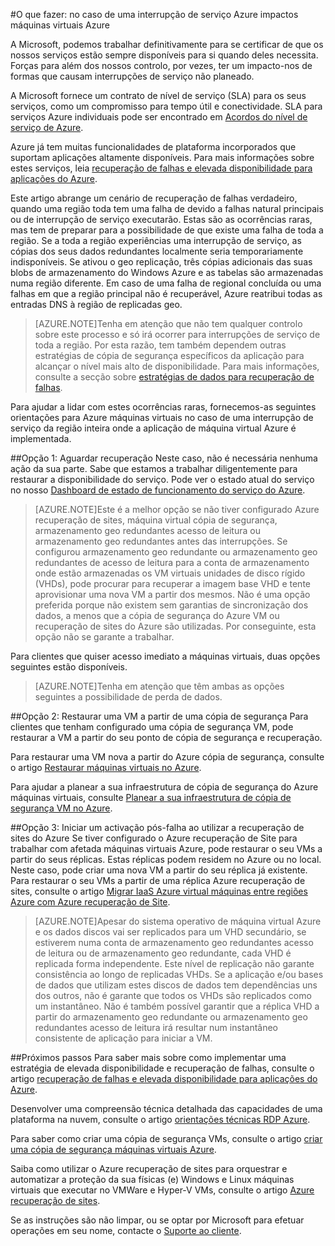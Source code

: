 <properties
    pageTitle="O que fazer: no caso de uma interrupção de serviço Azure impactos Azure máquinas virtuais | Microsoft Azure"
    description="Saiba o que fazer: no caso de uma interrupção de serviço Azure impactos máquinas virtuais Azure."
    services="virtual-machines"
    documentationCenter=""
    authors="kmouss"
    manager="timlt"
    editor=""/>

<tags
    ms.service="virtual-machines"
    ms.workload="virtual-machines"
    ms.tgt_pltfrm="na"
    ms.devlang="na"
    ms.topic="article"
    ms.date="05/16/2016"
    ms.author="kmouss;aglick"/>

#<a name="what-to-do-in-the-event-that-an-azure-service-disruption-impacts-azure-virtual-machines"></a>O que fazer: no caso de uma interrupção de serviço Azure impactos máquinas virtuais Azure

A Microsoft, podemos trabalhar definitivamente para se certificar de que os nossos serviços estão sempre disponíveis para si quando deles necessita. Forças para além dos nossos controlo, por vezes, ter um impacto-nos de formas que causam interrupções de serviço não planeado.

A Microsoft fornece um contrato de nível de serviço (SLA) para os seus serviços, como um compromisso para tempo útil e conectividade. SLA para serviços Azure individuais pode ser encontrado em [Acordos do nível de serviço de Azure](https://azure.microsoft.com/support/legal/sla/).

Azure já tem muitas funcionalidades de plataforma incorporados que suportam aplicações altamente disponíveis. Para mais informações sobre estes serviços, leia [recuperação de falhas e elevada disponibilidade para aplicações do Azure](../resiliency/resiliency-disaster-recovery-high-availability-azure-applications.md).

Este artigo abrange um cenário de recuperação de falhas verdadeiro, quando uma região toda tem uma falha de devido a falhas natural principais ou de interrupção de serviço executarão. Estas são as ocorrências raras, mas tem de preparar para a possibilidade de que existe uma falha de toda a região. Se a toda a região experiências uma interrupção de serviço, as cópias dos seus dados redundantes localmente seria temporariamente indisponíveis. Se ativou o geo replicação, três cópias adicionais das suas blobs de armazenamento do Windows Azure e as tabelas são armazenadas numa região diferente. Em caso de uma falha de regional concluída ou uma falhas em que a região principal não é recuperável, Azure reatribui todas as entradas DNS à região de replicadas geo.

>[AZURE.NOTE]Tenha em atenção que não tem qualquer controlo sobre este processo e só irá ocorrer para interrupções de serviço de toda a região. Por esta razão, tem também dependem outras estratégias de cópia de segurança específicos da aplicação para alcançar o nível mais alto de disponibilidade. Para mais informações, consulte a secção sobre [estratégias de dados para recuperação de falhas](../resiliency/resiliency-disaster-recovery-azure-applications.md#data-strategies-for-disaster-recovery).

Para ajudar a lidar com estes ocorrências raras, fornecemos-as seguintes orientações para Azure máquinas virtuais no caso de uma interrupção de serviço da região inteira onde a aplicação de máquina virtual Azure é implementada.

##<a name="option-1-wait-for-recovery"></a>Opção 1: Aguardar recuperação
Neste caso, não é necessária nenhuma ação da sua parte. Sabe que estamos a trabalhar diligentemente para restaurar a disponibilidade do serviço. Pode ver o estado atual do serviço no nosso [Dashboard de estado de funcionamento do serviço do Azure](https://azure.microsoft.com/status/).

>[AZURE.NOTE]Este é a melhor opção se não tiver configurado Azure recuperação de sites, máquina virtual cópia de segurança, armazenamento geo redundantes acesso de leitura ou armazenamento geo redundantes antes das interrupções. Se configurou armazenamento geo redundante ou armazenamento geo redundantes de acesso de leitura para a conta de armazenamento onde estão armazenadas os VM virtuais unidades de disco rígido (VHDs), pode procurar para recuperar a imagem base VHD e tente aprovisionar uma nova VM a partir dos mesmos. Não é uma opção preferida porque não existem sem garantias de sincronização dos dados, a menos que a cópia de segurança do Azure VM ou recuperação de sites do Azure são utilizadas. Por conseguinte, esta opção não se garante a trabalhar.

Para clientes que quiser acesso imediato a máquinas virtuais, duas opções seguintes estão disponíveis.  

>[AZURE.NOTE]Tenha em atenção que têm ambas as opções seguintes a possibilidade de perda de dados.     

##<a name="option-2-restore-a-vm-from-a-backup"></a>Opção 2: Restaurar uma VM a partir de uma cópia de segurança
Para clientes que tenham configurado uma cópia de segurança VM, pode restaurar a VM a partir do seu ponto de cópia de segurança e recuperação.

Para restaurar uma VM nova a partir do Azure cópia de segurança, consulte o artigo [Restaurar máquinas virtuais no Azure](../backup/backup-azure-restore-vms.md).

Para ajudar a planear a sua infraestrutura de cópia de segurança do Azure máquinas virtuais, consulte [Planear a sua infraestrutura de cópia de segurança VM no Azure](../backup/backup-azure-vms-introduction.md).

##<a name="option-3-initiate-a-failover-by-using-azure-site-recovery"></a>Opção 3: Iniciar um activação pós-falha ao utilizar a recuperação de sites do Azure
Se tiver configurado o Azure recuperação de Site para trabalhar com afetada máquinas virtuais Azure, pode restaurar o seu VMs a partir do seus réplicas. Estas réplicas podem residem no Azure ou no local. Neste caso, pode criar uma nova VM a partir do seu réplica já existente. Para restaurar o seu VMs a partir de uma réplica Azure recuperação de sites, consulte o artigo [Migrar IaaS Azure virtual máquinas entre regiões Azure com Azure recuperação de Site](../site-recovery/site-recovery-migrate-azure-to-azure.md).

>[AZURE.NOTE]Apesar do sistema operativo de máquina virtual Azure e os dados discos vai ser replicados para um VHD secundário, se estiverem numa conta de armazenamento geo redundantes acesso de leitura ou de armazenamento geo redundante, cada VHD é replicada forma independente. Este nível de replicação não garante consistência ao longo de replicadas VHDs. Se a aplicação e/ou bases de dados que utilizam estes discos de dados tem dependências uns dos outros, não é garante que todos os VHDs são replicados como um instantâneo. Não é também possível garantir que a réplica VHD a partir do armazenamento geo redundante ou armazenamento geo redundantes acesso de leitura irá resultar num instantâneo consistente de aplicação para iniciar a VM.

##<a name="next-steps"></a>Próximos passos
Para saber mais sobre como implementar uma estratégia de elevada disponibilidade e recuperação de falhas, consulte o artigo [recuperação de falhas e elevada disponibilidade para aplicações do Azure](../resiliency/resiliency-disaster-recovery-high-availability-azure-applications.md).

Desenvolver uma compreensão técnica detalhada das capacidades de uma plataforma na nuvem, consulte o artigo [orientações técnicas RDP Azure](../resiliency/resiliency-technical-guidance.md).

Para saber como criar uma cópia de segurança VMs, consulte o artigo [criar uma cópia de segurança máquinas virtuais Azure](../backup/backup-azure-vms.md).

Saiba como utilizar o Azure recuperação de sites para orquestrar e automatizar a proteção da sua físicas (e) Windows e Linux máquinas virtuais que executar no VMWare e Hyper-V VMs, consulte o artigo [Azure recuperação de sites](https://azure.microsoft.com/documentation/learning-paths/site-recovery/).

Se as instruções são não limpar, ou se optar por Microsoft para efetuar operações em seu nome, contacte o [Suporte ao cliente](https://portal.azure.com/#blade/Microsoft_Azure_Support/HelpAndSupportBlade).
